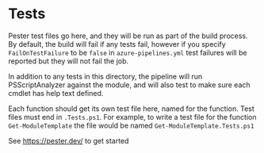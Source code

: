 # Tests

Pester test files go here, and they will be run as part of the build process.
By default, the build will fail if any tests fail,
however if you specify `FailOnTestFailure` to be `false` in `azure-pipelines.yml`
test failures will be reported but they will not fail the job.

In addition to any tests in this directory, the pipeline will run PSScriptAnalyzer
against the module, and will also test to make sure each cmdlet has help text defined.

Each function should get its own test file here, named for the function.
Test files must end in `.Tests.ps1`.
For example, to write a test file for the function `Get-ModuleTemplate` the file would
be named `Get-ModuleTemplate.Tests.ps1`

See <https://pester.dev/> to get started
